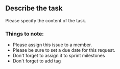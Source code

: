 ## Describe the task

Please specify the content of the task.

### Things to note:

- Please assign this issue to a member.
- Please be sure to set a due date for this request.
- Don't forget to assign it to sprint milestones
- Don't forget to add tag
